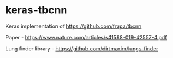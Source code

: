 # keras-tbcnn
Keras implementation of https://github.com/frapa/tbcnn

Paper - https://www.nature.com/articles/s41598-019-42557-4.pdf

Lung finder library - https://github.com/dirtmaxim/lungs-finder
